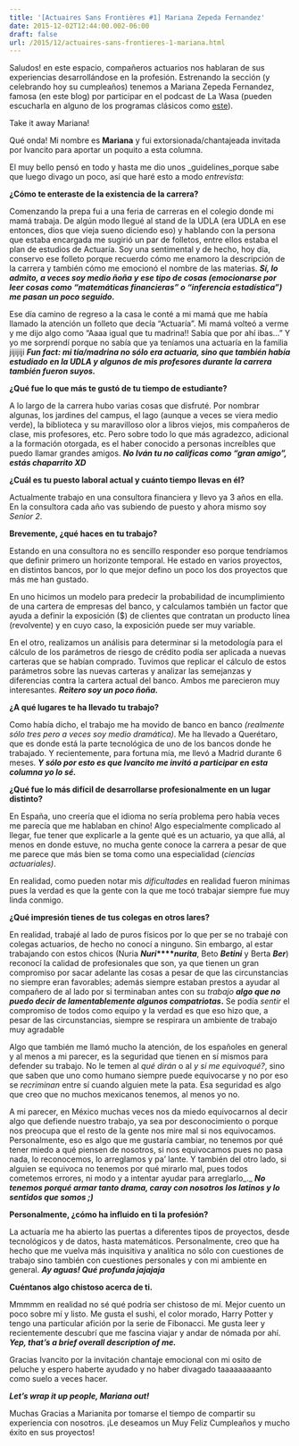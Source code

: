 ```yaml
---
title: '[Actuaires Sans Frontières #1] Mariana Zepeda Fernandez'
date: 2015-12-02T12:44:00.002-06:00
draft: false
url: /2015/12/actuaires-sans-frontieres-1-mariana.html
---
```


Saludos! en este espacio, compañeros actuarios nos hablaran de sus experiencias desarrollándose en la profesión. Estrenando la sección (y celebrando hoy su cumpleaños) tenemos a Mariana Zepeda Fernandez, famosa (en este blog) por participar en el podcast de La Wasa (pueden escucharla en alguno de los programas clásicos como [este](http://www.la-wasa.com/2012/03/la-wasa-409-de-aqui-saco-mis-varos.html)). 

  

Take it away Mariana!

  

  

Qué onda! Mi nombre es **Mariana** y fui extorsionada/chantajeada invitada por Ivancito para aportar un poquito a esta columna.  

El muy bello pensó en todo y hasta me dio unos _guidelines_porque sabe que luego divago un poco, así que haré esto a modo _entrevista_:

  

**¿Cómo te enteraste de la existencia de la carrera?**

Comenzando la prepa fui a una feria de carreras en el colegio donde mi mamá trabaja. De algún modo llegué al stand de la UDLA (era UDLA en ese entonces, dios que vieja sueno diciendo eso) y hablando con la persona que estaba encargada me sugirió un par de folletos, entre ellos estaba el plan de estudios de Actuaría. Soy una sentimental y de hecho, hoy día, conservo ese folleto porque recuerdo cómo me enamoro la descripción de la carrera y también cómo me emocionó el nombre de las materias. **_Sí, lo admito, a veces soy medio ñoña y ese tipo de cosas (emocionarse por leer cosas como “matemáticas financieras” o “inferencia estadística”) me pasan un poco seguido._**

Ese día camino de regreso a la casa le conté a mi mamá que me había llamado la atención un folleto que decía “Actuaría”. Mi mamá volteó a verme y me dijo algo como “Aaaa igual que tu madrina!! Sabía que por ahí ibas…” Y yo me sorprendí porque no sabía que ya teníamos una actuaría en la familia jijijiji **_Fun fact: mi tía/madrina no sólo era actuaria, sino que también había estudiado en la UDLA y algunos de mis profesores durante la carrera también fueron suyos._**

**¿Qué fue lo que más te gustó de tu tiempo de estudiante?**

A lo largo de la carrera hubo varias cosas que disfruté. Por nombrar algunas, los jardines del campus, el lago (aunque a veces se viera medio verde), la biblioteca y su maravilloso olor a libros viejos, mis compañeros de clase, mis profesores, etc. Pero sobre todo lo que más agradezco, adicional a la formación otorgada, es el haber conocido a personas increíbles que puedo llamar grandes amigos. **_No Iván tu no calificas como “gran amigo”, estás chaparrito XD_**

**¿Cuál es tu puesto laboral actual y cuánto tiempo llevas en él?**

Actualmente trabajo en una consultora financiera y llevo ya 3 años en ella. En la consultora cada año vas subiendo de puesto y ahora mismo soy _Senior 2_.

  

**Brevemente, ¿qué haces en tu trabajo?**

Estando en una consultora no es sencillo responder eso porque tendríamos que definir primero un horizonte temporal. He estado en varios proyectos, en distintos bancos, por lo que mejor defino un poco los dos proyectos que más me han gustado.

En uno hicimos un modelo para predecir la probabilidad de incumplimiento de una cartera de empresas del banco, y calculamos también un factor que ayuda a definir la exposición ($) de clientes que contratan un producto línea (revolvente) y en cuyo caso, la exposición puede ser muy variable.

En el otro, realizamos un análisis para determinar si la metodología para el cálculo de los parámetros de riesgo de crédito podía ser aplicada a nuevas carteras que se habían comprado. Tuvimos que replicar el cálculo de estos parámetros sobre las nuevas carteras y analizar las semejanzas y diferencias contra la cartera actual del banco. Ambos me parecieron muy interesantes. **_Reitero soy un poco ñoña._**

**¿A qué lugares te ha llevado tu trabajo?**

Como había dicho, el trabajo me ha movido de banco en banco _(realmente sólo tres pero a veces soy medio dramática)_. Me ha llevado a Querétaro, que es donde está la parte tecnológica de uno de los bancos donde he trabajado. Y recientemente, para fortuna mía, me llevó a Madrid durante 6 meses. **_Y sólo por esto es que Ivancito me invitó a participar en esta columna yo lo sé._**

**¿Qué fue lo más difícil de desarrollarse profesionalmente en un lugar distinto?**

En España, uno creería que el idioma no sería problema pero había veces me parecía que me hablaban en chino! Algo especialmente complicado al llegar, fue tener que explicarle a la gente qué es un actuario, ya que allá, al menos en donde estuve, no mucha gente conoce la carrera a pesar de que me parece que más bien se toma como una especialidad (_ciencias actuariales)_.

En realidad, como pueden notar mis _dificultades_ en realidad fueron mínimas pues la verdad es que la gente con la que me tocó trabajar siempre fue muy linda conmigo.

  

**¿Qué impresión tienes de tus colegas en otros lares?**

En realidad, trabajé al lado de puros físicos por lo que per se no trabajé con colegas actuarios, de hecho no conocí a ninguno. Sin embargo, al estar trabajando con estos chicos (Nuria **_Nuri_****_nurita_**, Beto **_Betini_**  y Berta **_Ber_**) reconocí la calidad de profesionales que son, ya que tienen un gran compromiso por sacar adelante las cosas a pesar de que las circunstancias no siempre eran favorables; además siempre estaban prestos a ayudar al compañero de al lado por si terminaban antes con su _trabajo_ **_algo que no puedo decir de lamentablemente algunos compatriotas_.** Se podía _sentir_ el compromiso de todos como equipo y la verdad es que eso hizo que, a pesar de las circunstancias, siempre se respirara un ambiente de trabajo muy agradable

Algo que también me llamó mucho la atención, de los españoles en general y al menos a mi parecer, es la seguridad que tienen en sí mismos para defender su trabajo. No le temen al _qué dirán_ o al _y si me equivoqué?_, sino que saben que uno como humano siempre puede equivocarse y no por eso se _recriminan_ entre sí cuando alguien mete la pata. Esa seguridad es algo que creo que no muchos mexicanos tenemos, al menos yo no.

A mi parecer, en México muchas veces nos da miedo equivocarnos al decir algo que defiende nuestro trabajo, ya sea por desconocimiento o porque nos preocupa que el resto de la gente nos mire mal si nos equivocamos. Personalmente, eso es algo que me gustaría cambiar, no tenemos por qué tener miedo a qué piensen de nosotros, si nos equivocamos pues no pasa nada, lo reconocemos, lo arreglamos y pa’ lante. Y también del otro lado, si alguien se equivoca no tenemos por qué mirarlo mal, pues todos cometemos errores, ni modo y a intentar ayudar para arreglarlo_._ **_No tenemos porqué armar tanto drama, caray con nosotros los latinos y lo sentidos que somos ;)_**

**Personalmente, ¿cómo ha influido en ti la profesión?**

La actuaría me ha abierto las puertas a diferentes tipos de proyectos, desde tecnológicos y de datos, hasta matemáticos. Personalmente, creo que ha hecho que me vuelva más inquisitiva y analítica no sólo con cuestiones de trabajo sino también con cuestiones personales y con mi ambiente en general. **_Ay aguas! Qué profunda jajajaja_**

**Cuéntanos algo chistoso acerca de ti.**

Mmmmm en realidad no sé qué podría ser chistoso de mí. Mejor cuento un poco sobre mí y listo. Me gusta el sushi, el color morado, Harry Potter y tengo una particular afición por la serie de Fibonacci. Me gusta leer y recientemente descubrí que me fascina viajar y andar de nómada por ahí. **_Yep, that’s a brief overall description of me._**

Gracias Ivancito por la invitación chantaje emocional con mi osito de peluche y espero haberte ayudado y no haber divagado taaaaaaaaanto como suelo a veces hacer.

  

**_Let’s wrap it up people, Mariana out!_**  

  

  
Muchas Gracias a Marianita por tomarse el tiempo de compartir su experiencia con nosotros. ¡Le deseamos un Muy Feliz Cumpleaños y mucho éxito en sus proyectos!